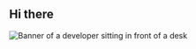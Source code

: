 ## Hi there 
<img src="https://github.com/EvanderDreamurr/EvanderDreamurr/blob/main/PARTY.png" alt="Banner of a developer sitting in front of a desk">
<!--
**EvanderDreamurr/EvanderDreamurr** is a ✨ _special_ ✨ repository because its `README.md` (this file) appears on your GitHub profile.

## test
